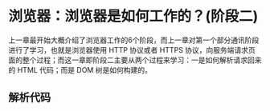 # 浏览器：浏览器是如何工作的？(阶段二)

上一章最开始大概介绍了浏览器工作的6个阶段，而上一章对第一个部分通讯阶段进行了学习，也就是浏览器使用 HTTP 协议或者 HTTPS 协议，向服务端请求页面的整个过程；而这一章即阶段二主要从两个过程来学习：一是如何解析请求回来的 HTML 代码；而是 DOM 树是如何构建的。  
  
## 解析代码